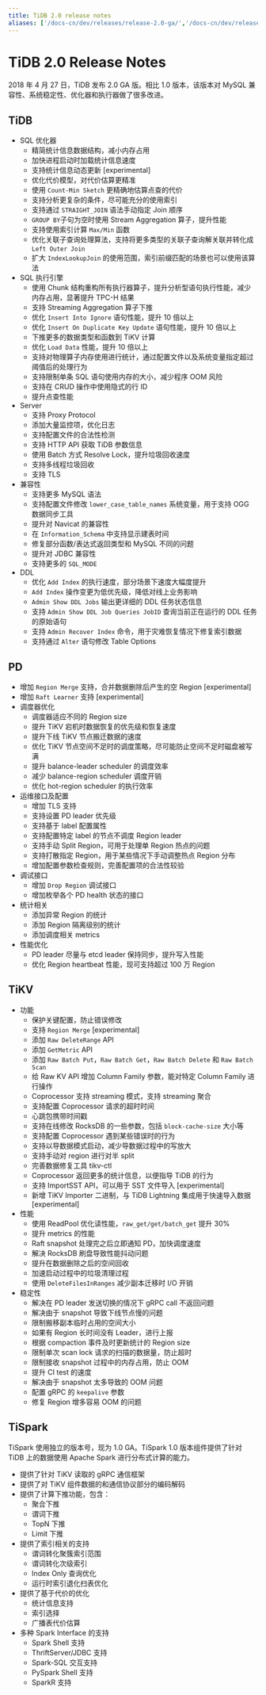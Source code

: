 ```yaml
---
title: TiDB 2.0 release notes
aliases: ['/docs-cn/dev/releases/release-2.0-ga/','/docs-cn/dev/releases/2.0ga/']
---
```


# TiDB 2.0 Release Notes

2018 年 4 月 27 日，TiDB 发布 2.0 GA 版。相比 1.0 版本，该版本对 MySQL 兼容性、系统稳定性、优化器和执行器做了很多改进。

## TiDB

- SQL 优化器
    - 精简统计信息数据结构，减小内存占用
    - 加快进程启动时加载统计信息速度
    - 支持统计信息动态更新 [experimental]
    - 优化代价模型，对代价估算更精准
    - 使用 `Count-Min Sketch` 更精确地估算点查的代价
    - 支持分析更复杂的条件，尽可能充分的使用索引
    - 支持通过 `STRAIGHT_JOIN` 语法手动指定 Join 顺序
    - `GROUP BY`子句为空时使用 Stream Aggregation 算子，提升性能
    - 支持使用索引计算 `Max/Min` 函数
    - 优化关联子查询处理算法，支持将更多类型的关联子查询解关联并转化成 `Left Outer Join`
    - 扩大 `IndexLookupJoin` 的使用范围，索引前缀匹配的场景也可以使用该算法
- SQL 执行引擎
    - 使用 Chunk 结构重构所有执行器算子，提升分析型语句执行性能，减少内存占用，显著提升 TPC-H 结果
    - 支持 Streaming Aggregation 算子下推
    - 优化 `Insert Into Ignore` 语句性能，提升 10 倍以上
    - 优化 `Insert On Duplicate Key Update` 语句性能，提升 10 倍以上
    - 下推更多的数据类型和函数到 TiKV 计算
    - 优化 `Load Data` 性能，提升 10 倍以上
    - 支持对物理算子内存使用进行统计，通过配置文件以及系统变量指定超过阈值后的处理行为
    - 支持限制单条 SQL 语句使用内存的大小，减少程序 OOM 风险
    - 支持在 CRUD 操作中使用隐式的行 ID
    - 提升点查性能
- Server
    - 支持 Proxy Protocol
    - 添加大量监控项，优化日志
    - 支持配置文件的合法性检测
    - 支持 HTTP API 获取 TiDB 参数信息
    - 使用 Batch 方式 Resolve Lock，提升垃圾回收速度
    - 支持多线程垃圾回收
    - 支持 TLS
- 兼容性
    - 支持更多 MySQL 语法
    - 支持配置文件修改 `lower_case_table_names` 系统变量，用于支持 OGG 数据同步工具
    - 提升对 Navicat 的兼容性
    - 在 `Information_Schema` 中支持显示建表时间
    - 修复部分函数/表达式返回类型和 MySQL 不同的问题
    - 提升对 JDBC 兼容性
    - 支持更多的 `SQL_MODE`
- DDL
    - 优化 `Add Index` 的执行速度，部分场景下速度大幅度提升
    - `Add Index` 操作变更为低优先级，降低对线上业务影响
    - `Admin Show DDL Jobs` 输出更详细的 DDL 任务状态信息
    - 支持 `Admin Show DDL Job Queries JobID` 查询当前正在运行的 DDL 任务的原始语句
    - 支持 `Admin Recover Index` 命令，用于灾难恢复情况下修复索引数据
    - 支持通过 `Alter` 语句修改 Table Options

## PD

- 增加 `Region Merge` 支持，合并数据删除后产生的空 Region [experimental]
- 增加 `Raft Learner` 支持 [experimental]
- 调度器优化
    - 调度器适应不同的 Region size
    - 提升 TiKV 宕机时数据恢复的优先级和恢复速度
    - 提升下线 TiKV 节点搬迁数据的速度
    - 优化 TiKV 节点空间不足时的调度策略，尽可能防止空间不足时磁盘被写满
    - 提升 balance-leader scheduler 的调度效率
    - 减少 balance-region scheduler 调度开销
    - 优化 hot-region scheduler 的执行效率
- 运维接口及配置
    - 增加 TLS 支持
    - 支持设置 PD leader 优先级
    - 支持基于 label 配置属性
    - 支持配置特定 label 的节点不调度 Region leader
    - 支持手动 Split Region，可用于处理单 Region 热点的问题
    - 支持打散指定 Region，用于某些情况下手动调整热点 Region 分布
    - 增加配置参数检查规则，完善配置项的合法性较验
- 调试接口
    - 增加 `Drop Region` 调试接口
    - 增加枚举各个 PD health 状态的接口
- 统计相关
    - 添加异常 Region 的统计
    - 添加 Region 隔离级别的统计
    - 添加调度相关 metrics
- 性能优化
    - PD leader 尽量与 etcd leader 保持同步，提升写入性能
    - 优化 Region heartbeat 性能，现可支持超过 100 万 Region

## TiKV

- 功能
    - 保护关键配置，防止错误修改
    - 支持 `Region Merge` [experimental]
    - 添加 `Raw DeleteRange` API
    - 添加 `GetMetric` API
    - 添加 `Raw Batch Put`，`Raw Batch Get`，`Raw Batch Delete` 和 `Raw Batch Scan`
    - 给 Raw KV API 增加 Column Family 参数，能对特定 Column Family 进行操作
    - Coprocessor 支持 streaming 模式，支持 streaming 聚合
    - 支持配置 Coprocessor 请求的超时时间
    - 心跳包携带时间戳
    - 支持在线修改 RocksDB 的一些参数，包括 `block-cache-size` 大小等
    - 支持配置 Coprocessor 遇到某些错误时的行为
    - 支持以导数据模式启动，减少导数据过程中的写放大
    - 支持手动对 region 进行对半 split
    - 完善数据修复工具 tikv-ctl
    - Coprocessor 返回更多的统计信息，以便指导 TiDB 的行为
    - 支持 ImportSST API，可以用于 SST 文件导入 [experimental]
    - 新增 TiKV Importer 二进制，与 TiDB Lightning 集成用于快速导入数据 [experimental]
- 性能
    - 使用 ReadPool 优化读性能，`raw_get/get/batch_get` 提升 30%
    - 提升 metrics 的性能
    - Raft snapshot 处理完之后立即通知 PD，加快调度速度
    - 解决 RocksDB 刷盘导致性能抖动问题
    - 提升在数据删除之后的空间回收
    - 加速启动过程中的垃圾清理过程
    - 使用 `DeleteFilesInRanges` 减少副本迁移时 I/O 开销
- 稳定性
    - 解决在 PD leader 发送切换的情况下 gRPC call 不返回问题
    - 解决由于 snapshot 导致下线节点慢的问题
    - 限制搬移副本临时占用的空间大小
    - 如果有 Region 长时间没有 Leader，进行上报
    - 根据 compaction 事件及时更新统计的 Region size
    - 限制单次 scan lock 请求的扫描的数据量，防止超时
    - 限制接收 snapshot 过程中的内存占用，防止 OOM
    - 提升 CI test 的速度
    - 解决由于 snapshot 太多导致的 OOM 问题
    - 配置 gRPC 的 `keepalive` 参数
    - 修复 Region 增多容易 OOM 的问题

## TiSpark

TiSpark 使用独立的版本号，现为 1.0 GA。TiSpark 1.0 版本组件提供了针对 TiDB 上的数据使用 Apache Spark 进行分布式计算的能力。

- 提供了针对 TiKV 读取的 gRPC 通信框架
- 提供了对 TiKV 组件数据的和通信协议部分的编码解码
- 提供了计算下推功能，包含：
    - 聚合下推
    - 谓词下推
    - TopN 下推
    - Limit 下推
- 提供了索引相关的支持
    - 谓词转化聚簇索引范围
    - 谓词转化次级索引
    - Index Only 查询优化
    - 运行时索引退化扫表优化
- 提供了基于代价的优化
    - 统计信息支持
    - 索引选择
    - 广播表代价估算
- 多种 Spark Interface 的支持
    - Spark Shell 支持
    - ThriftServer/JDBC 支持
    - Spark-SQL 交互支持
    - PySpark Shell 支持
    - SparkR 支持
